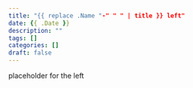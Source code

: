 ```yaml
---
title: "{{ replace .Name "-" " " | title }} left"
date: {{ .Date }}
description: ""
tags: []
categories: []
draft: false
---
```


placeholder for the left